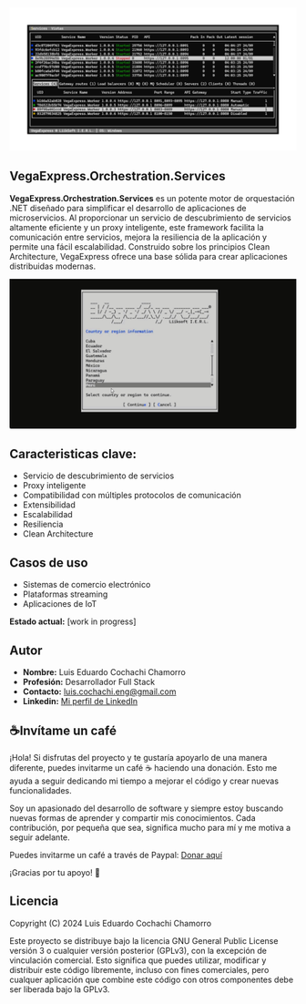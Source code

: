 ![VegaExpress.Orchestration.Services](https://github.com/cochachyLE-Dev/VegaExpress.Orchestration.Services/blob/main/repository-open-graph.png)

## VegaExpress.Orchestration.Services

**VegaExpress.Orchestration.Services** es un potente motor de orquestación .NET diseñado para simplificar el desarrollo de aplicaciones de microservicios. Al proporcionar un servicio de descubrimiento de servicios altamente eficiente y un proxy inteligente, este framework facilita la comunicación entre servicios, mejora la resiliencia de la aplicación y permite una fácil escalabilidad. Construido sobre los principios Clean Architecture, VegaExpress ofrece una base sólida para crear aplicaciones distribuidas modernas.

![VegaExpress.Orchestration.Services](https://github.com/cochachyLE-Dev/VegaExpress.Orchestration.Services/blob/main/VegaExpress.Orchestration.Services.gif)

## Caracteristicas clave:

- Servicio de descubrimiento de servicios
- Proxy inteligente
- Compatibilidad con múltiples protocolos de comunicación
- Extensibilidad
- Escalabilidad
- Resiliencia
- Clean Architecture

## Casos de uso
- Sistemas de comercio electrónico
- Plataformas streaming
- Aplicaciones de IoT

**Estado actual:** [work in progress]

## Autor

* **Nombre:** Luis Eduardo Cochachi Chamorro
* **Profesión:** Desarrollador Full Stack
* **Contacto:** luis.cochachi.eng@gmail.com 
* **Linkedin:** [Mi perfil de LinkedIn](https://www.linkedin.com/in/luis-eduardo-cochachi-chamorro-659755b2/)

## ☕Invítame un café
¡Hola! Si disfrutas del proyecto y te gustaría apoyarlo de una manera diferente, puedes invitarme un café ☕ haciendo una donación. Esto me ayuda a seguir dedicando mi tiempo a mejorar el código y crear nuevas funcionalidades.

Soy un apasionado del desarrollo de software y siempre estoy buscando nuevas formas de aprender y compartir mis conocimientos. Cada contribución, por pequeña que sea, significa mucho para mí y me motiva a seguir adelante.

Puedes invitarme un café a través de Paypal: [Donar aquí](https://www.paypal.com/paypalme/luiscochachichamorro)

¡Gracias por tu apoyo! 🚀

## Licencia
Copyright (C) 2024 Luis Eduardo Cochachi Chamorro

Este proyecto se distribuye bajo la licencia GNU General Public License versión 3 o cualquier versión posterior (GPLv3), con la excepción de vinculación comercial. Esto significa que puedes utilizar, modificar y distribuir este código libremente, incluso con fines comerciales, pero cualquer aplicación que combine este código con otros componentes debe ser liberada bajo la GPLv3.
